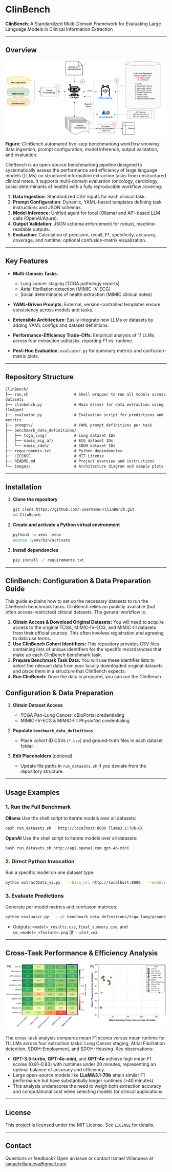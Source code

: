 # ClinBench

**ClinBench**: A Standardized Multi-Domain Framework for Evaluating Large Language Models in Clinical Information Extraction

---

## Overview

![ClinBench Architecture](images/ClinBench.png)

**Figure:** ClinBench automated five-step benchmarking workflow showing data ingestion, prompt configuration, model inference, output validation, and evaluation.

ClinBench is an open-source benchmarking pipeline designed to systematically assess the performance and efficiency of large language models (LLMs) on structured information extraction tasks from unstructured clinical notes. It supports multi-domain evaluation (oncology, cardiology, social determinants of health) with a fully reproducible workflow covering:

1. **Data Ingestion**: Standardized CSV inputs for each clinical task.  
2. **Prompt Configuration**: Dynamic, YAML-based templates defining task instructions and JSON schemas.  
3. **Model Inference**: Unified agent for local (Ollama) and API-based LLM calls (OpenAI/Azure).  
4. **Output Validation**: JSON schema enforcement for robust, machine-readable outputs.  
5. **Evaluation**: Calculation of precision, recall, F1, specificity, accuracy, coverage, and runtime; optional confusion-matrix visualization.

---

## Key Features

- **Multi-Domain Tasks**:
  - Lung cancer staging (TCGA pathology reports)  
  - Atrial fibrillation detection (MIMIC-IV-ECG)  
  - Social determinants of health extraction (MIMIC clinical notes)

- **YAML-Driven Prompts**: External, version-controlled templates ensure consistency across models and tasks.  
- **Extensible Architecture**: Easily integrate new LLMs or datasets by adding YAML configs and dataset definitions.  
- **Performance-Efficiency Trade-Offs**: Empirical analysis of 11 LLMs across four extraction subtasks, reporting F1 vs. runtime.  
- **Post-Hoc Evaluation**: `evaluator.py` for summary metrics and confusion-matrix plots.

---

## Repository Structure
```
ClinBench/
├── run.sh                    # Shell wrapper to run all models across datasets
├── clinbench.py              # Main driver for data extraction using llmAgent
├── evaluator.py              # Evaluation script for predictions and metrics
├── prompts/                  # YAML prompt definitions per task
├── benchmark_data_definitions/
│   ├── tcga_lung/            # Lung dataset IDs
│   ├── mimic_ecg_af/         # ECG dataset IDs
│   └── mimic_sdoh/           # SDOH dataset IDs
├── requirements.txt          # Python dependencies
├── LICENSE                   # MIT License
├── README.md                 # Project overview and instructions
└── images/                   # Architecture diagram and sample plots
```

---

## Installation
1. **Clone the repository**
   ```bash
   git clone https://github.com/<username>/ClinBench.git
   cd ClinBench
   ```

2. **Create and activate a Python virtual environment**
   ```bash
   python3 -m venv .venv
   source .venv/bin/activate
   ```

3. **Install dependencies**
   ```bash
   pip install -r requirements.txt
   ```

---

## ClinBench: Configuration & Data Preparation Guide

This guide explains how to set up the necessary datasets to run the ClinBench benchmark tasks. ClinBench relies on publicly available (but often access-restricted) clinical datasets. The general workflow is:

1.  **Obtain Access & Download Original Datasets:** You will need to acquire access to the original TCGA, MIMIC-IV-ECG, and MIMIC-III datasets from their official sources. This often involves registration and agreeing to data use terms.
2.  **Use ClinBench Cohort Identifiers:** This repository provides CSV files containing lists of unique identifiers for the specific records/notes that make up each ClinBench benchmark task.
3.  **Prepare Benchmark Task Data:** You will use these identifier lists to select the relevant data from your locally downloaded original datasets and place them in a structure that ClinBench expects.
4.  **Run ClinBench:** Once the data is prepared, you can run the ClinBench.


## Configuration & Data Preparation

1. **Obtain Dataset Access**
   - TCGA Pan-Lung Cancer: cBioPortal credentialing  
   - MIMIC-IV-ECG & MIMIC-III: PhysioNet credentialing

2. **Populate `benchmark_data_definitions`**
   - Place cohort ID CSVs (`*.csv`) and ground-truth files in each dataset folder.

3. **Edit Placeholders** (optional)
   - Update file paths in `run_datasets.sh` if you deviate from the repository structure.

---

## Usage Examples

### 1. Run the Full Benchmark
**Ollama**
Use the shell script to iterate models over all datasets:
```bash
bash run_datasets.sh   http://localhost:8000 llama3.1:70b-8K
```

**OpenAI**
Use the shell script to iterate models over all datasets:
```bash
bash run_datasets.sh http://api.openai.com gpt-4o-mini
```

### 2. Direct Python Invocation
Run a specific model on one dataset type:
```bash
python extractData_v3.py   --base_url http://localhost:8000   --models llama3.1:70b-8K   --csv_file benchmark_data_definitions/tcga_lung/Lung_notes_id.csv   --prompts_yaml prompts/prompts.yaml   --results_path results/lung/   --dataset_type lung
```

### 3. Evaluate Predictions
Generate per-model metrics and confusion matrices:
```bash
python evaluator.py   --gt benchmark_data_definitions/tcga_lung/ground_truth_lung.csv   --preds_dir results/lung/   --out_dir eval/lung/   --features pT,pN,tumor_stage,histologic_diagnosis   --plot_cm
```

- Outputs: `<model>_results.csv`, `final_summary.csv`, and `cm_<model>_<feature>.png` (if `--plot_cm`).

---

## Cross-Task Performance & Efficiency Analysis

![Overall Performance](images/ClinBench_Overall_Performance.png)

The cross-task analysis compares mean F1 scores versus mean runtime for 11 LLMs across four extraction tasks: Lung Cancer staging, Atrial Fibrillation detection, SDOH-Employment, and SDOH-Housing. Key observations:
- **GPT-3.5-turbo**, **GPT-4o-mini**, and **GPT-4o** achieve high mean F1 scores (0.81–0.83) with runtimes under 20 minutes, representing an optimal balance of accuracy and efficiency.
- Large open-source models like **LLaMA3.1-70b** attain similar F1 performance but have substantially longer runtimes (>40 minutes).
- This analysis underscores the need to weigh both extraction accuracy and computational cost when selecting models for clinical applications.

---

## License

This project is licensed under the MIT License. See `LICENSE` for details.

---

## Contact

Questions or feedback? Open an issue or contact Ismael Villanueva at ismaelvillanueva@gmail.com
